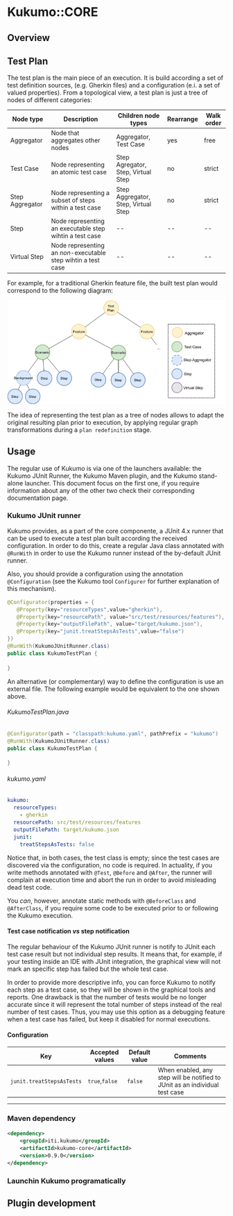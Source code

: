 # Kukumo::CORE

## Overview

## Test Plan

The test plan is the main piece of an execution. It is build according a set of test definition sources,
(e.g. Gherkin files) and a configuration (e.i. a set of valued properties). From a topological view, 
a test plan is just a tree of nodes of different categories:

| Node type |Description|Children node types| Rearrange | Walk order
|---|---|---|---|---
|Aggregator|Node that aggregates other nodes|Aggregator, Test Case| yes | free |
|Test Case|Node representing an atomic test case|Step Agregator, Step, Virtual Step|no|strict|
|Step Aggregator|Node representing a subset of steps within a test case|Step Aggregator, Step, Virtual Step|no|strict
|Step|Node representing an executable step wihtin a test case|--|--|--
|Virtual Step|Node representing an _non_-executable step wihtin a test case|--|--|--

For example, for a traditional Gherkin feature file, the built test plan would correspond 
to the following diagram:

<p align="center"><img src="images/topology.png"/></p>

The idea of representing the test plan as a tree of nodes allows to adapt the original resulting plan 
prior to execution, by applying regular graph transformations during a `plan redefinition` stage.

## Usage

The regular use of Kukumo is via one of the launchers available: the Kukumo JUnit Runner,
the Kukumo Maven plugin, and the Kukumo stand-alone launcher. This document focus on the 
first one, if you require information about any of the other two check their corresponding
documentation page.

### Kukumo JUnit runner

Kukumo provides, as a part of the core componente, a JUnit 4.x runner that can be used to execute a 
test plan built according the received configuration. In order to do this, create a regular 
Java class annotated with `@RunWith` in order to use the Kukumo runner instead of the by-default 
JUnit runner.

Also, you should provide a configuration using the annotation `@Configuration` (see the Kukumo tool 
`Configurer` for further explanation of this mechanism).   
  
```java
@Configurator(properties = {
   @Property(key="resourceTypes",value="gherkin"),
   @Property(key="resourcePath", value="src/test/resources/features"),
   @Property(key="outputFilePath", value="target/kukumo.json"),
   @Property(key="junit.treatStepsAsTests",value="false")
})
@RunWith(KukumoJUnitRunner.class)
public class KukumoTestPlan {
    
}
``` 
An alternative (or complementary) way to define the configuration is use an external file. The following
example would be equivalent to the one shown above.

###### KukumoTestPlan.java
```java
@Configurator(path = "classpath:kukumo.yaml", pathPrefix = "kukumo")
@RunWith(KukumoJUnitRunner.class)
public class KukumoTestPlan {
    
}
```
###### kukumo.yaml
```yaml
kukumo:
  resourceTypes:
    - gherkin
  resourcePath: src/test/resources/features 
  outputFilePath: target/kukumo.json
  junit:
    treatStepsAsTests: false
```

Notice that, in both cases, the test class is empty; since the test cases are discovered via the 
configuration, no code is required. In actuality, if you write methods annotated with `@Test`, `@Before` 
and `@After`, the runner will complain at execution time and abort the run in order to avoid misleading 
dead test code.

You _can_, however, annotate static methods with `@BeforeClass` and `@AfterClass`, if you require 
some code to be executed prior to or following the Kukumo execution.


#### Test case notification _vs_ step notification

The regular behaviour of the Kukumo JUnit runner is notify to JUnit each test case result but not 
individual step results. It means that, for example, if your testing inside an IDE with JUnit integration, 
the graphical view will not mark an specific step has failed but the whole test case.

In order to provide more descriptive info, you can force Kukumo to notify each step as a test case, 
so they will be shown in the graphical tools and reports. One drawback is that the number of tests 
would be no longer accurate since it will represent the total number of steps instead of the real 
number of test cases. Thus, you may use this option as a debugging feature when a test case has failed, 
but keep it disabled for normal executions.  



#### Configuration
| Key | Accepted values | Default value | Comments
|---|---|---|---
|`junit.treatStepsAsTests`|`true`,`false`|`false`| When enabled, any step will be notified to JUnit as an individual test case 

---

### Maven dependency

```xml
<dependency>
    <groupId>iti.kukumo</groupId>
    <artifactId>kukumo-core</artifactId>
    <version>0.9.0</version>
</dependency>
```

  
### Launchin Kukumo programatically

## Plugin development